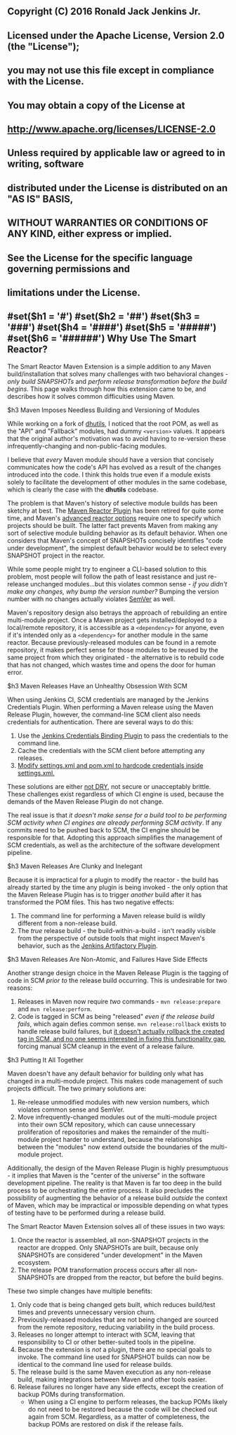 ## Copyright (C) 2016 Ronald Jack Jenkins Jr.
## 
## Licensed under the Apache License, Version 2.0 (the "License");
## you may not use this file except in compliance with the License.
## You may obtain a copy of the License at
## 
## http://www.apache.org/licenses/LICENSE-2.0
## 
## Unless required by applicable law or agreed to in writing, software
## distributed under the License is distributed on an "AS IS" BASIS,
## WITHOUT WARRANTIES OR CONDITIONS OF ANY KIND, either express or implied.
## See the License for the specific language governing permissions and
## limitations under the License.
#set($h1 = '#')
#set($h2 = '##')
#set($h3 = '###')
#set($h4 = '####')
#set($h5 = '#####')
#set($h6 = '######')
Why Use The Smart Reactor?
---

The Smart Reactor Maven Extension is a simple addition to any Maven build/installation that solves many challenges with two behavioral changes - *only build SNAPSHOTs* and *perform release transformation before the build begins*. This page walks through how this extension came to be, and describes how it solves common difficulties using Maven.

$h3 Maven Imposes Needless Building and Versioning of Modules

While working on a fork of [dhutils](https://github.com/desht/dhutils), I noticed that the root POM, as well as the "API" and "Fallback" modules, had dummy `<version>` values. It appears that the original author's motivation was to avoid having to re-version these infrequently-changing and non-public-facing modules.

I believe that *every* Maven module should have a version that concisely communicates how the code's API has evolved as a result of the changes introduced into the code. I think this holds true even if a module exists solely to facilitate the development of other modules in the same codebase, which is clearly the case with the **dhutils** codebase.

The problem is that Maven's history of selective module builds has been sketchy at best. The [Maven Reactor Plugin](http://maven.apache.org/plugins/maven-reactor-plugin/) has been retired for quite some time, and Maven's [advanced reactor options](http://blog.sonatype.com/2009/10/maven-tips-and-tricks-advanced-reactor-options/#.VrPrSdw4FD8) require one to specify which projects should be built. The latter fact prevents Maven from making any sort of selective module building behavior as its default behavior. When one considers that Maven's concept of SNAPSHOTs concisely identifies "code under development", the simplest default behavior would be to select every SNAPSHOT project in the reactor.

While some people might try to engineer a CLI-based solution to this problem, most people will follow the path of least resistance and just re-release unchanged modules...but this violates common sense - *if you didn't make any changes, why bump the version number?* Bumping the version number with no changes actually violates [SemVer](http://semver.org/) as well.

Maven's repository design also betrays the approach of rebuilding an entire multi-module project. Once a Maven project gets installed/deployed to a local/remote repository, it is accessible as a `<dependency>` for anyone, even if it's intended only as a `<dependency>` for another module in the same reactor. Because previously-released modules can be found in a remote repository, it makes perfect sense for those modules to be reused by the same project from which they originated - the alternative is to rebuild code that has not changed, which wastes time and opens the door for human error.

$h3 Maven Releases Have an Unhealthy Obsession With SCM

When using Jenkins CI, SCM credentials are managed by the Jenkins Credentials Plugin. When performing a Maven release using the Maven Release Plugin, however, the command-line SCM client also needs credentials for authentication. There are several ways to do this:

1. Use the [Jenkins Credentials Binding Plugin](https://wiki.jenkins-ci.org/display/JENKINS/Credentials+Binding+Plugin) to pass the credentials to the command line.
1. Cache the credentials with the SCM client before attempting any releases.
1. [Modify settings.xml and pom.xml to hardcode credentials inside settings.xml.](http://maven.apache.org/maven-release/maven-release-plugin/faq.html#credentials)

These solutions are either [not DRY](https://en.wikipedia.org/wiki/Don%27t_repeat_yourself), not secure or unacceptably brittle. These challenges exist regardless of which CI engine is used, because the demands of the Maven Release Plugin do not change.

The real issue is that *it doesn't make sense for a build tool to be performing SCM activity when CI engines are already performing SCM activity*. If any commits need to be pushed back to SCM, the CI engine should be responsible for that. Adopting this approach simplifies the management of SCM credentials, as well as the architecture of the software development pipeline.

$h3 Maven Releases Are Clunky and Inelegant

Because it is impractical for a plugin to modify the reactor - the build has already started by the time any plugin is being invoked - the only option that the Maven Release Plugin has is to trigger *another* build after it has transformed the POM files. This has two negative effects:

1. The command line for performing a Maven release build is wildly different from a non-release build.
1. The *true* release build - the build-within-a-build - isn't readily visible from the perspective of outside tools that might inspect Maven's behavior, such as the [Jenkins Artifactory Plugin](https://wiki.jenkins-ci.org/display/JENKINS/Artifactory+Plugin).

$h3 Maven Releases Are Non-Atomic, and Failures Have Side Effects 

Another strange design choice in the Maven Release Plugin is the tagging of code in SCM *prior to* the release build occurring. This is undesirable for two reasons:

1. Releases in Maven now require *two* commands - `mvn release:prepare` and `mvn release:perform`.
1. Code is tagged in SCM as being "released" *even if the release build fails*, which again defies common sense. `mvn release:rollback` exists to handle release build failures, but [it doesn't actually rollback the created tag in SCM, and no one seems interested in fixing this functionality gap](https://issues.apache.org/jira/browse/MRELEASE-229), forcing manual SCM cleanup in the event of a release failure.

$h3 Putting It All Together

Maven doesn't have any default behavior for building only what has changed in a multi-module project. This makes code management of such projects difficult. The two primary solutions are:

1. Re-release unmodified modules with new version numbers, which violates common sense and SemVer.
1. Move infrequently-changed modules out of the multi-module project into their own SCM repository, which can cause unnecessary proliferation of repositories and makes the remainder of the multi-module project harder to understand, because the relationships between the "modules" now extend outside the boundaries of the multi-module project.

Additionally, the design of the Maven Release Plugin is highly presumptuous - it implies that Maven is the "center of the universe" in the software development pipeline. The reality is that Maven is far too deep in the build process to be orchestrating the entire process. It also precludes the possibility of augmenting the behavior of a release build *outside* the context of Maven, which may be impractical or impossible depending on what types of testing have to be performed during a release build.

The Smart Reactor Maven Extension solves all of these issues in two ways:

1. Once the reactor is assembled, all non-SNAPSHOT projects in the reactor are dropped. Only SNAPSHOTs are built, because only SNAPSHOTs are considered "under development" in the Maven ecosystem.
1. The release POM transformation process occurs after all non-SNAPSHOTs are dropped from the reactor, but before the build begins.

These two simple changes have multiple benefits:

1. Only code that is being changed gets built, which reduces build/test times and prevents unnecessary version churn.
1. Previously-released modules that are not being changed are sourced from the remote repository, reducing variability in the build process.
1. Releases no longer attempt to interact with SCM, leaving that responsibility to CI or other better-suited tools in the pipeline.
1. Because the extension is *not* a plugin, there are no special goals to invoke. The command line used for SNAPSHOT builds can now be identical to the command line used for release builds.
1. The release build is the same Maven execution as any non-release build, making integrations between Maven and other tools easier.
1. Release failures no longer have any side effects, except the creation of backup POMs during transformation.
    + When using a CI engine to perform releases, the backup POMs likely do not need to be restored because the code will be checked out again from SCM. Regardless, as a matter of completeness, the backup POMs are restored on disk if the release fails.